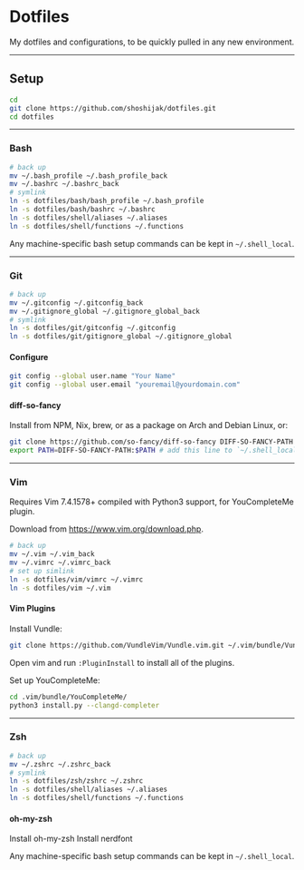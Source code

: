 # Dotfiles

My dotfiles and configurations, to be quickly pulled in any new environment.

_________________
## Setup

```bash
cd
git clone https://github.com/shoshijak/dotfiles.git
cd dotfiles
```

_________________
### Bash

```bash
# back up
mv ~/.bash_profile ~/.bash_profile_back
mv ~/.bashrc ~/.bashrc_back
# symlink
ln -s dotfiles/bash/bash_profile ~/.bash_profile
ln -s dotfiles/bash/bashrc ~/.bashrc
ln -s dotfiles/shell/aliases ~/.aliases
ln -s dotfiles/shell/functions ~/.functions
```

Any machine-specific bash setup commands can be kept in `~/.shell_local`.

_________________
### Git

```bash
# back up
mv ~/.gitconfig ~/.gitconfig_back
mv ~/.gitignore_global ~/.gitignore_global_back
# symlink
ln -s dotfiles/git/gitconfig ~/.gitconfig
ln -s dotfiles/git/gitignore_global ~/.gitignore_global
```

#### Configure

```bash
git config --global user.name "Your Name"
git config --global user.email "youremail@yourdomain.com"
```

#### diff-so-fancy

Install from NPM, Nix, brew, or as a package on Arch and Debian Linux, or:

```bash
git clone https://github.com/so-fancy/diff-so-fancy DIFF-SO-FANCY-PATH
export PATH=DIFF-SO-FANCY-PATH:$PATH # add this line to `~/.shell_local`
```

_________________
### Vim

Requires Vim 7.4.1578+ compiled with Python3 support, for YouCompleteMe plugin.

Download from https://www.vim.org/download.php.

```bash
# back up
mv ~/.vim ~/.vim_back
mv ~/.vimrc ~/.vimrc_back
# set up simlink
ln -s dotfiles/vim/vimrc ~/.vimrc
ln -s dotfiles/vim ~/.vim
```

#### Vim Plugins

Install Vundle:
```bash
git clone https://github.com/VundleVim/Vundle.vim.git ~/.vim/bundle/Vundle.vim
```

Open vim and run `:PluginInstall` to install all of the plugins.

Set up YouCompleteMe:

```bash
cd .vim/bundle/YouCompleteMe/
python3 install.py --clangd-completer
```

_________________
### Zsh

```bash
# back up
mv ~/.zshrc ~/.zshrc_back
# symlink
ln -s dotfiles/zsh/zshrc ~/.zshrc
ln -s dotfiles/shell/aliases ~/.aliases
ln -s dotfiles/shell/functions ~/.functions
```

#### oh-my-zsh

Install oh-my-zsh
Install nerdfont

Any machine-specific bash setup commands can be kept in `~/.shell_local`.

